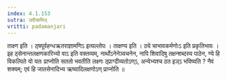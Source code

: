 ```yaml
---
index: 4.1.153
sutra: उदीचामिञ्
vritti: padamanjari
---
```


 ताक्ष्ण इति । ठ्षपूर्वहन्धऋतराज्ञामणिऽ इत्यल्लोपः । ताक्षण्य इति । ठ्ये चाभावकर्मणोःऽ इति प्रकृतिभावः । इह ठ्सेनान्तलक्षणकारिभ्यो वाऽ इति वक्तव्यम्, नार्थोऽनेनेञ्वचनेन, नापि शिवादिषु तक्षन्शब्दस्य पाठेन, ण्ये हि विकल्पिते यो यतः प्राप्नोति सततो भवतीति लक्ष्णः ठ्प्राग्दीव्यतोऽण्ऽ, अन्येभ्यश्च ठत इञ्ऽ भविष्यति ? नैवं शक्यम्; एवं हि जातसेनादिभ्य ऋष्यादिलक्षणोऽण् प्राप्नोति ॥